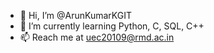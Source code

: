 - 👋 Hi, I’m @ArunKumarKGIT
- 🌱 I’m currently learning Python, C, SQL, C++
- 📫 Reach me at uec20109@rmd.ac.in

